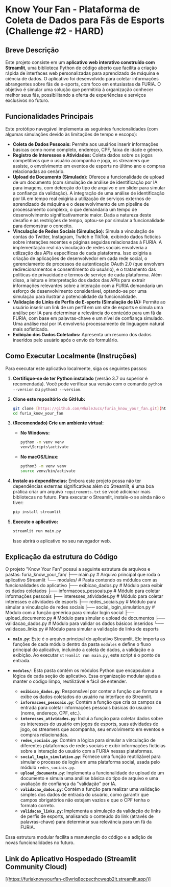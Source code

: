 # Know Your Fan - Plataforma de Coleta de Dados para Fãs de Esports (Challenge #2 - HARD)

## Breve Descrição

Este projeto consiste em um **aplicativo web interativo construído com Streamlit**, uma biblioteca Python de código aberto que facilita a criação rápida de interfaces web personalizadas para aprendizado de máquina e ciência de dados. 
O aplicativo foi desenvolvido para coletar informações abrangentes sobre fãs de e-sports, com foco em entusiastas da FURIA. O objetivo é simular uma solução que permitiria à organização conhecer melhor seus fãs, possibilitando a oferta de experiências e serviços exclusivos no futuro.

## Funcionalidades Principais

Este protótipo navegável implementa as seguintes funcionalidades (com algumas simulações devido às limitações de tempo e escopo):

* **Coleta de Dados Pessoais:** Permite aos usuários inserir informações básicas como nome completo, endereço, CPF, faixa de idade e gênero.
* **Registro de Interesses e Atividades:** Coleta dados sobre os jogos competitivos que o usuário acompanha e joga, os streamers que assiste, o envolvimento em eventos de esports no último ano e compras relacionadas ao cenário.
* **Upload de Documento (Simulado):** Oferece a funcionalidade de upload de um documento (com simulação de análise de identificação por IA para imagens, com detecção do tipo de arquivo e um slider para simular a confiança da validação). 
A integração de uma análise de identificação por IA em tempo real exigiria a utilização de serviços externos de aprendizado de máquina e o desenvolvimento de um pipeline de processamento complexo, o que demandaria um tempo de desenvolvimento significativamente maior. Dada a natureza deste desafio e as restrições de tempo, optou-se por simular a funcionalidade para demonstrar o conceito.
* **Vinculação de Redes Sociais (Simulação):** Simula a vinculação de contas do Twitter, Instagram, Twitch e TikTok, exibindo dados fictícios sobre interações recentes e páginas seguidas relacionadas à FURIA. A implementação real da vinculação de redes sociais envolveria a utilização das APIs específicas de cada plataforma. Isso exigiria a criação de aplicações de desenvolvedor em cada rede social, o gerenciamento de processos de autenticação OAuth 2.0 (que envolvem redirecionamentos e consentimento do usuário), e o tratamento das políticas de privacidade e termos de serviço de cada plataforma. Além disso, a leitura e interpretação dos dados das APIs para extrair informações relevantes sobre a interação com a FURIA demandaria um esforço de desenvolvimento considerável, optando-se por uma simulação para ilustrar a potencialidade da funcionalidade.
* **Validação de Links de Perfis de E-sports (Simulação de IA):** Permite ao usuário inserir um link de um perfil em um site de esports e simula uma análise por IA para determinar a relevância do conteúdo para um fã da FURIA, com base em palavras-chave e um nível de confiança simulado. Uma análise real por IA envolveria processamento de linguagem natural mais sofisticado.
* **Exibição dos Dados Coletados:** Apresenta um resumo dos dados inseridos pelo usuário após o envio do formulário.

## Como Executar Localmente (Instruções)

Para executar este aplicativo localmente, siga os seguintes passos:

1.  **Certifique-se de ter Python instalado** (versão 3.7 ou superior é recomendada). Você pode verificar sua versão com o comando `python --version` ou `python3 --version`.
2.  **Clone este repositório do GitHub:**
    ```bash
    git clone [https://github.com/WhaleJucs/furia_know_your_fan.git](https://github.com/WhaleJucs/furia_know_your_fan.git)
    cd furia_know_your_fan
    ```
3.  **(Recomendado) Crie um ambiente virtual:**
    * **No Windows:**
        ```bash
        python -m venv venv
        venv\Scripts\activate
        ```
    * **No macOS/Linux:**
        ```bash
        python3 -m venv venv
        source venv/bin/activate
        ```
4.  **Instale as dependências:** Embora este projeto possa não ter dependências externas significativas além do Streamlit, é uma boa prática criar um arquivo `requirements.txt` se você adicionar mais bibliotecas no futuro. Para executar o Streamlit, instale-o se ainda não o tiver:
    ```bash
    pip install streamlit
    ```
5.  **Execute o aplicativo:**
    ```bash
    streamlit run main.py
    ```

    Isso abrirá o aplicativo no seu navegador web.

## Explicação da estrutura do Código

O projeto "Know Your Fan" possui a seguinte estrutura de arquivos e pastas:
furia_know_your_fan/
├── main.py             # Arquivo principal que roda o aplicativo Streamlit
└── modules/            # Pasta contendo os módulos com as funcionalidades do aplicativo
    ├── exibicao_dados.py       # Módulo para exibir os dados coletados
    ├── informacoes_pessoais.py # Módulo para coletar informações pessoais
    ├── interesses_atividades.py # Módulo para coletar interesses e atividades de esports
    ├── redes_sociais.py       # Módulo para simular a vinculação de redes sociais
    ├── social_login_simulation.py # Módulo com a função genérica para simular login social
    ├── upload_documento.py    # Módulo para simular o upload de documentos
    ├── validacao_dados.py      # Módulo para validar os dados básicos inseridos
    └── validacao_links.py      # Módulo para simular a validação de links de esports

* **`main.py`**: Este é o arquivo principal do aplicativo Streamlit. Ele importa as funções de cada módulo dentro da pasta `modules` e define o fluxo principal do aplicativo, incluindo a coleta de dados, a validação e a exibição. Ao executar `streamlit run main.py`, este script é o ponto de entrada.

* **`modules/`**: Esta pasta contém os módulos Python que encapsulam a lógica de cada seção do aplicativo. Essa organização modular ajuda a manter o código limpo, reutilizável e fácil de entender.

    * **`exibicao_dados.py`**: Responsável por conter a função que formata e exibe os dados coletados do usuário na interface do Streamlit.
    * **`informacoes_pessoais.py`**: Contém a função que cria os campos de entrada para coletar informações pessoais básicas do usuário (nome, endereço, CPF, etc.).
    * **`interesses_atividades.py`**: Inclui a função para coletar dados sobre os interesses do usuário em jogos de esports, suas atividades de jogo, os streamers que acompanha, seu envolvimento em eventos e compras relacionadas.
    * **`redes_sociais.py`**: Contém a lógica para simular a vinculação de diferentes plataformas de redes sociais e exibir informações fictícias sobre a interação do usuário com a FURIA nessas plataformas.
    * **`social_login_simulation.py`**: Fornece uma função reutilizável para simular o processo de login em uma plataforma social, usada pelo módulo `redes_sociais.py`.
    * **`upload_documento.py`**: Implementa a funcionalidade de upload de um documento e simula uma análise básica do tipo de arquivo e uma avaliação de confiança da "validação" por IA.
    * **`validacao_dados.py`**: Contém a função para realizar uma validação simples dos dados de entrada do usuário, como garantir que campos obrigatórios não estejam vazios e que o CPF tenha o formato correto.
    * **`validacao_links.py`**: Implementa a simulação da validação de links de perfis de esports, analisando o conteúdo do link (através de palavras-chave) para determinar sua relevância para um fã da FURIA.

Essa estrutura modular facilita a manutenção do código e a adição de novas funcionalidades no futuro.

## Link do Aplicativo Hospedado (Streamlit Community Cloud)

[(https://furiaknowyourfan-d9wriq8pcpecthcweqb2lt.streamlit.app/)]